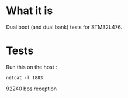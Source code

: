 What it is
==========
Dual boot (and dual bank) tests for STM32L476. 

Tests
=====
Run this on the host : 

    netcat -l 1883

92240 bps reception
